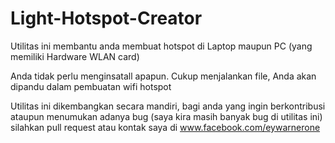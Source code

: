 # Light-Hotspot-Creator

Utilitas ini membantu anda membuat hotspot di Laptop maupun PC (yang memiliki Hardware WLAN card)

Anda tidak perlu menginsatall apapun. Cukup menjalankan file, Anda akan dipandu dalam pembuatan wifi hotspot

Utilitas ini dikembangkan secara mandiri, bagi anda yang ingin berkontribusi ataupun menumukan adanya bug (saya kira masih banyak bug di utilitas ini) silahkan pull request atau kontak saya di www.facebook.com/eywarnerone
